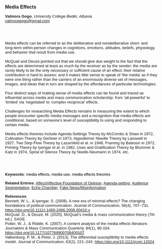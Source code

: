<!DOCTYPE html><html lang="en"><head><title="Media Effects"></head>
<body><p><font face="Poppins, Calibri, sans-serif" size="3"><b>Media Effects</b></font></p>
<p><font face="Poppins, Calibri, sans-serif" size="2"><b>Valmora Gogo</b>, <i>University College Bedër, Albania</i><br><a href="mailto:valmoragogo@gmail.com" target="blank">valmoragogo@gmail.com</a></font></p>
<p><font face="Poppins, Calibri, sans-serif" size="2"><br><br><br>Media effects can be referred to as the deliberative and nondeliberative short- and long-term within-person changes in cognitions, emotions, attitudes, beliefs, physiology, and behavior that result from media use.  <br><br>McQuail and Deuze pointed out that we should give due weight to the fact that the effects are determined at least as much by the receiver as by the sender; the media are rarely likely to be the only necessary or sufficient cause of an effect; their relative contribution is hard to assess; and it makes little sense to speak of ‘the media’ as if they were one thing rather than the carriers of an enormously diverse set of messages, images, and ideas that in turn are shaped by the affordances of particular technologies.  <br><br>Four distinct ways of making sense of media effects can be found and traced as influential across media and mass communication scholarship: from ‘all-powerful’ to ‘limited’ via ‘negotiated’ to ‘complex reciprocal’ effects.<br><br>Challenges for researching Media Effects remains in measuring the extent to which people encounter specific media messages and a recognition that media effects are conditional, based on someone’s level of susceptibility to using and responding to certain media.<br><br>Media effects theories include Agenda-Settings Theory by McCombs &amp; Shaw in 1972, Cultivation Theory by Gerbner in 1973, Hypodermic Needle Theory by Lasswell in 1927, Two Step Flow Theory by Lazarsfeld et al. in 1948, Framing by Bateson in 1972, Priming Theory by Iyengar et al. in 1982, Uses and Gratification Theory by Blummer &amp; Katz in 1974, Spiral of Silence Theory by Noelle-Neumann in 1974, etc.<br><br><br><br></font></p>
<p><font face="Poppins, Calibri, sans-serif" size="2"><b>Keywords</b>: </span></span></font></font></span></font><font color="#000000"><span style="text-decoration: none"><font face="calibri, sans-serif"><font size="2" style="font-size: 10pt"><span style="letter-spacing: -0.1pt"><span lang="en-gb">m</span></span></font></font></span></font><font color="#000000"><span style="text-decoration: none"><font face="calibri, sans-serif"><font size="2" style="font-size: 10pt"><span style="letter-spacing: -0.1pt"><span lang="en-gb">edia effects, media use, media effects theories</span></span></font></font></span></font></font></p>
<p><font face="Poppins, Calibri, sans-serif" size="2"><b>Related Entries</b>: <a href="./affect-affective-foundation-of-opinion.html">Affect/Affective Foundation of Opinion</a>, <a href="./agenda-setting.html">Agenda-setting</a>, <a href="./audience-segmentation.html">Audience Segmentation</a>, <a href="./echo-chamber.html">Echo Chamber</a>, <a href="./fake-news-misinformation.html">Fake News/Misinformation</a></font></p>
<p><font face="Poppins, Calibri, sans-serif" size="2"><b>References</b>:<br>Bennett, W. L., &amp; Iyengar, S. (2008). A new era of minimal effects? The changing foundations of political communication. Journal of Communication, 58(4), 707–731. <a href="https://doi.org/10.1111/j.1460-2466.2008.00410.x" target="_blank">https://doi.org/10.1111/j.1460-2466.2008.00410.x</a><br>McQuail, D., &amp; Deuze, M. (2020). McQuail’s media &amp; mass communication theory (7th ed.). SAGE.<br>Potter, W. J., &amp; Riddle, K. (2007). A content analysis of the media effects literature. Journalism &amp; Mass Communication Quarterly, 84(1), 90-104. <a href="https://doi.org/10.1177/107769900708400107" target="_blank">https://doi.org/10.1177/107769900708400107</a><br>Valkenburg, P. M., &amp; Peter, J. (2013). The differential susceptibility to media effects model. Journal of Communication, 63(2), 221–243. <a href="https://doi.org/10.1111/jcom.12024" target="_blank">https://doi.org/10.1111/jcom.12024</a></font></p>
</body>